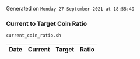 Generated on `Monday 27-September-2021 at 18:55:49`

### Current to Target Coin Ratio
`current_coin_ratio.sh`

Date|Current|Target|Ratio
---|---|---|---
